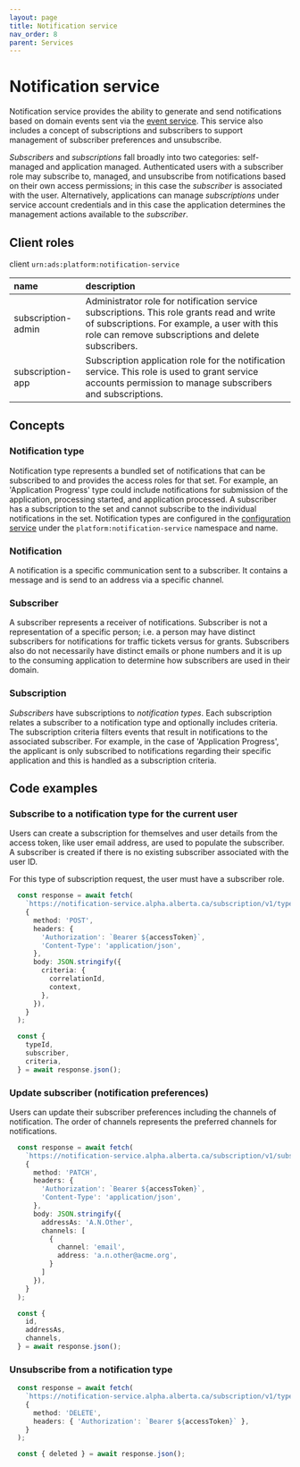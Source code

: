 ```yaml
---
layout: page
title: Notification service
nav_order: 8
parent: Services
---
```


# Notification service
Notification service provides the ability to generate and send notifications based on domain events sent via the [event service](event-service.md). This service also includes a concept of subscriptions and subscribers to support management of subscriber preferences and unsubscribe.

*Subscribers* and *subscriptions* fall broadly into two categories: self-managed and application managed. Authenticated users with a subscriber role may subscribe to, managed, and unsubscribe from notifications based on their own access permissions; in this case the *subscriber* is associated with the user. Alternatively, applications can manage *subscriptions* under service account credentials and in this case the application determines the management actions available to the *subscriber*.

## Client roles
client `urn:ads:platform:notification-service`

| name | description |
|:-|:-|
| subscription-admin | Administrator role for notification service subscriptions. This role grants read and write of subscriptions. For example, a user with this role can remove subscriptions and delete subscribers.  |
| subscription-app | Subscription application role for the notification service. This role is used to grant service accounts permission to manage subscribers and subscriptions.  |

## Concepts
### Notification type
Notification type represents a bundled set of notifications that can be subscribed to and provides the access roles for that set. For example, an 'Application Progress' type could include notifications for submission of the application, processing started, and application processed. A subscriber has a subscription to the set and cannot subscribe to the individual notifications in the set. Notification types are configured in the [configuration service](configuration-service.md) under the `platform:notification-service` namespace and name.

### Notification
A notification is a specific communication sent to a subscriber. It contains a message and is send to an address via a specific channel.

### Subscriber
A subscriber represents a receiver of notifications. Subscriber is not a representation of a specific person; i.e. a person may have distinct subscribers for notifications for traffic tickets versus for grants. Subscribers also do not necessarily have distinct emails or phone numbers and it is up to the consuming application to determine how subscribers are used in their domain.

### Subscription
*Subscribers* have subscriptions to *notification types*. Each subscription relates a subscriber to a notification type and optionally includes criteria. The subscription criteria filters events that result in notifications to the associated subscriber. For example, in the case of 'Application Progress', the applicant is only subscribed to notifications regarding their specific application and this is handled as a subscription criteria.

## Code examples
### Subscribe to a notification type for the current user
Users can create a subscription for themselves and user details from the access token, like user email address, are used to populate the subscriber. A subscriber is created if there is no existing subscriber associated with the user ID.

For this type of subscription request, the user must have a subscriber role.

```typescript
  const response = await fetch(
    `https://notification-service.alpha.alberta.ca/subscription/v1/types/${typeId}/subscriptions?userSub=true`,
    {
      method: 'POST',
      headers: {
        'Authorization': `Bearer ${accessToken}`,
        'Content-Type': 'application/json',
      },
      body: JSON.stringify({
        criteria: {
          correlationId,
          context,
        },
      }),
    }
  );

  const {
    typeId,
    subscriber,
    criteria,
  } = await response.json();
```

### Update subscriber (notification preferences)
Users can update their subscriber preferences including the channels of notification. The order of channels represents the preferred channels for notifications.

```typescript
  const response = await fetch(
    `https://notification-service.alpha.alberta.ca/subscription/v1/subscribers/${subscriberId}`,
    {
      method: 'PATCH',
      headers: {
        'Authorization': `Bearer ${accessToken}`,
        'Content-Type': 'application/json',
      },
      body: JSON.stringify({
        addressAs: 'A.N.Other',
        channels: [
          {
            channel: 'email',
            address: 'a.n.other@acme.org',
          }
        ]
      }),
    }
  );

  const {
    id,
    addressAs,
    channels,
  } = await response.json();
```

### Unsubscribe from a notification type
```typescript
  const response = await fetch(
    `https://notification-service.alpha.alberta.ca/subscription/v1/types/${typeId}/subscriptions/${subscriberId}`,
    {
      method: 'DELETE',
      headers: { 'Authorization': `Bearer ${accessToken}` },
    }
  );

  const { deleted } = await response.json();
```
